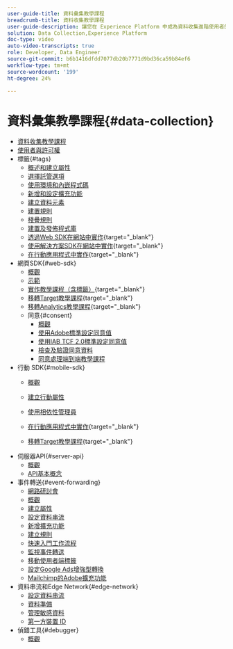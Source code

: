 ```yaml
---
user-guide-title: 資料彙集教學課程
breadcrumb-title: 資料收集教學課程
user-guide-description: 讓您在 Experience Platform 中成為資料收集進階使用者的作法影片和教學課程。
solution: Data Collection,Experience Platform
doc-type: video
auto-video-transcripts: true
role: Developer, Data Engineer
source-git-commit: b6b1416dfdd7077db20b7771d9bd36ca59b84ef6
workflow-type: tm+mt
source-wordcount: '199'
ht-degree: 24%

---
```



# 資料彙集教學課程{#data-collection}

+ [資料收集教學課程](overview.md)
+ [使用者與許可權](admin/users-and-permissions.md)
+ 標籤{#tags}
   + [概述和建立屬性](tags/create-a-property.md)
   + [選擇託管選項](tags/choose-a-hosting-option.md)
   + [使用環境和內嵌程式碼](tags/use-environments-and-embed-codes.md)
   + [新增和設定擴充功能](tags/add-and-configure-extensions.md)
   + [建立資料元素](tags/create-data-elements.md)
   + [建置規則](tags/build-rules.md)
   + [棧疊規則](tags/stack-rules.md)
   + [建置及發佈程式庫](tags/build-and-publish-a-library.md)
   + [透過Web SDK在網站中實作](https://experienceleague.adobe.com/zh-hant/docs/platform-learn/implement-web-sdk/overview){target="_blank"}
   + [使用解決方案SDK在網站中實作](https://experienceleague.adobe.com/docs/platform-learn/implement-in-websites/overview.html?lang=zh-Hant){target="_blank"}
   + [在行動應用程式中實作](https://experienceleague.adobe.com/zh-hant/docs/platform-learn/implement-mobile-sdk/overview){target="_blank"}
+ 網頁SDK{#web-sdk}
   + [概觀](web-sdk/overview.md)
   + [示範](web-sdk/demo.md)
   + [實作教學課程（含標籤）](https://experienceleague.adobe.com/zh-hant/docs/platform-learn/implement-web-sdk/overview){target="_blank"}
   + [移轉Target教學課程](https://experienceleague.adobe.com/zh-hant/docs/platform-learn/migrate-target-to-websdk/introduction){target="_blank"}
   + [移轉Analytics教學課程](https://experienceleague.adobe.com/zh-hant/docs/platform-learn/migrate-analytics-to-websdk/migration-to-websdk-overview){target="_blank"}
   + 同意{#consent}
      + [概觀](web-sdk/consent/overview.md)
      + [使用Adobe標準設定同意值](web-sdk/consent/set-consent-adobe.md)
      + [使用IAB TCF 2.0標準設定同意值](web-sdk/consent/set-consent-iab.md)
      + [檢查及驗證同意資料](web-sdk/consent/inspect.md)
      + [同意處理端到端教學課程](web-sdk/consent/tutorial.md)
+ 行動 SDK{#mobile-sdk}
   + [概觀](mobile-sdk/overview.md)
   + [建立行動屬性](mobile-sdk/create-mobile-properties.md)
   + [使用相依性管理員](mobile-sdk/use-dependency-managers.md)
   + [在行動應用程式中實作](https://experienceleague.adobe.com/zh-hant/docs/platform-learn/implement-mobile-sdk/overview){target="_blank"}

   + [移轉Target教學課程](https://experienceleague.adobe.com/zh-hant/docs/platform-learn/migrate-target-to-mobile-sdk-decisioning/overview){target="_blank"}
+ 伺服器API{#server-api}
   + [概觀](server-api/overview.md)
   + [API基本概念](server-api/introduction.md)
+ 事件轉送{#event-forwarding}
   + [網路研討會](event-forwarding/webinar.md)
   + [概觀](event-forwarding/overview.md)
   + [建立屬性](event-forwarding/create-a-property.md)
   + [設定資料串流](event-forwarding/set-up-a-datastream.md)
   + [新增擴充功能](event-forwarding/add-an-extension.md)
   + [建立規則](event-forwarding/create-a-rule.md)
   + [快速入門工作流程](event-forwarding/quick-start-workflows.md)
   + [監視事件轉送](event-forwarding/monitor.md)
   + [移動使用者端標籤](event-forwarding/consider-moving-tags.md)
   + [設定Google Ads增強型轉換](event-forwarding/set-up-google-ads-enhanced-conversions.md)
   + [Mailchimp的Adobe擴充功能](event-forwarding/adobe-extension-for-mailchimp.md)
+ 資料串流和Edge Network{#edge-network}
   + [設定資料串流](edge/configure-datastreams.md)
   + [資料準備](edge/data-prep.md)
   + [管理敏感資料](edge/manage-sensitive-data-in-datastreams.md)
   + [第一方裝置 ID](edge/generate-first-party-device-ids.md)
+ 偵錯工具{#debugger}
   + [概觀](debugger/overview.md)
